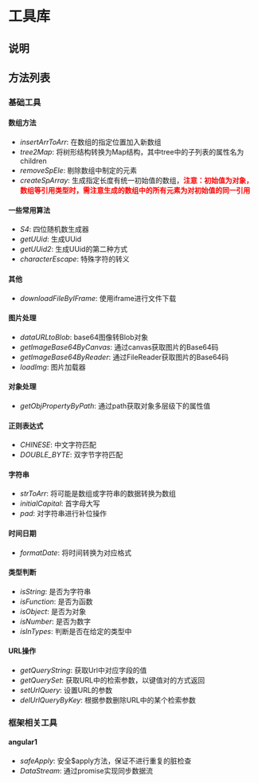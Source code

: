 # 工具库

说明
---------------------
方法列表
---------------------
### 基础工具

#### 数组方法
- *insertArrToArr*: 在数组的指定位置加入新数组
- *tree2Map*: 将树形结构转换为Map结构，其中tree中的子列表的属性名为children
- *removeSpEle*: 剔除数组中制定的元素
- *createSpArray*: 生成指定长度有统一初始值的数组，<font color=red>**注意：初始值为对象，数组等引用类型时，需注意生成的数组中的所有元素为对初始值的同一引用**</font>

#### 一些常用算法
- *S4*: 四位随机数生成器
- *getUUid*: 生成UUid
- *getUUid2*: 生成UUid的第二种方式
- *characterEscape*: 特殊字符的转义

#### 其他
- *downloadFileByIFrame*: 使用iframe进行文件下载

#### 图片处理
- *dataURLtoBlob*: base64图像转Blob对象
- *getImageBase64ByCanvas*: 通过canvas获取图片的Base64码
- *getImageBase64ByReader*: 通过FileReader获取图片的Base64码
- *loadImg*: 图片加载器

#### 对象处理
- *getObjPropertyByPath*: 通过path获取对象多层级下的属性值

#### 正则表达式
- *CHINESE*: 中文字符匹配
- *DOUBLE_BYTE*: 双字节字符匹配

#### 字符串
- *strToArr*: 将可能是数组或字符串的数据转换为数组
- *initialCapital*: 首字母大写
- *pad*: 对字符串进行补位操作

#### 时间日期
- *formatDate*: 将时间转换为对应格式

#### 类型判断
- *isString*: 是否为字符串
- *isFunction*: 是否为函数
- *isObject*: 是否为对象
- *isNumber*: 是否为数字
- *isInTypes*: 判断是否在给定的类型中


#### URL操作
- *getQueryString*: 获取Url中对应字段的值
- *getQuerySet*: 获取URL中的检索参数，以键值对的方式返回
- *setUrlQuery*: 设置URL的参数
- *delUrlQueryByKey*: 根据参数删除URL中的某个检索参数

### 框架相关工具
#### angular1
- *safeApply*: 安全$apply方法，保证不进行重复的脏检查
- *DataStream*: 通过promise实现同步数据流

